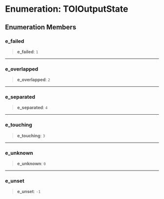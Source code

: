 # Enumeration: TOIOutputState

## Enumeration Members

### e\_failed

> **e\_failed**: `1`

***

### e\_overlapped

> **e\_overlapped**: `2`

***

### e\_separated

> **e\_separated**: `4`

***

### e\_touching

> **e\_touching**: `3`

***

### e\_unknown

> **e\_unknown**: `0`

***

### e\_unset

> **e\_unset**: `-1`
